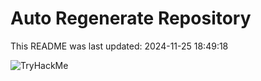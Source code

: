 # Auto Regenerate Repository

This README was last updated: 2024-11-25 18:49:18

 ![TryHackMe](https://tryhackme.com/badge/533634)